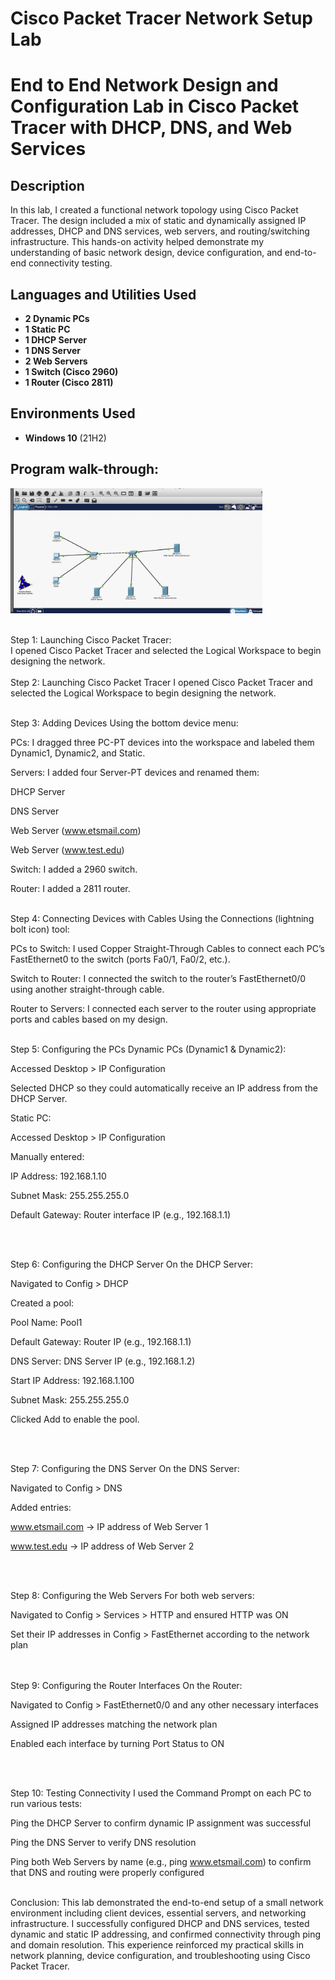 # Cisco Packet Tracer Network Setup Lab

# End to End Network Design and Configuration Lab in Cisco Packet Tracer with DHCP, DNS, and Web Services


<h2>Description</h2>
In this lab, I created a functional network topology using Cisco Packet Tracer. The design included a mix of static and dynamically assigned IP addresses, DHCP and DNS services, web servers, and routing/switching infrastructure. This hands-on activity helped demonstrate my understanding of basic network design, device configuration, and end-to-end connectivity testing.


<h2>Languages and Utilities Used</h2>

- <b>2 Dynamic PCs</b>
- <b>1 Static PC</b>
- <b>1 DHCP Server</b>
- <b>1 DNS Server</b>
- <b>2 Web Servers</b>
- <b>1 Switch (Cisco 2960)</b>
- <b>1 Router (Cisco 2811)</b> 


<h2>Environments Used </h2>

- <b>Windows 10</b> (21H2)

<h2>Program walk-through:</h2>


<img src="IMG_2560.png" height="80%" width="80%" alt="Finished project  "/>
<br />
<br />
  

Step 1: Launching Cisco Packet Tracer: <br/>
I opened Cisco Packet Tracer and selected the Logical Workspace to begin designing the network.
<br />
<br />
Step 2: Launching Cisco Packet Tracer
I opened Cisco Packet Tracer and selected the Logical Workspace to begin designing the network.
<br />

<br />
Step 3: Adding Devices
Using the bottom device menu:

PCs: I dragged three PC-PT devices into the workspace and labeled them Dynamic1, Dynamic2, and Static.

Servers: I added four Server-PT devices and renamed them:

DHCP Server

DNS Server

Web Server (www.etsmail.com)

Web Server (www.test.edu)

Switch: I added a 2960 switch.

Router: I added a 2811 router.
<br />
<br />

Step 4: Connecting Devices with Cables
Using the Connections (lightning bolt icon) tool:

PCs to Switch: I used Copper Straight-Through Cables to connect each PC’s FastEthernet0 to the switch (ports Fa0/1, Fa0/2, etc.).

Switch to Router: I connected the switch to the router’s FastEthernet0/0 using another straight-through cable.

Router to Servers: I connected each server to the router using appropriate ports and cables based on my design.
<br />
<br />

Step 5: Configuring the PCs
Dynamic PCs (Dynamic1 & Dynamic2):

Accessed Desktop > IP Configuration

Selected DHCP so they could automatically receive an IP address from the DHCP Server.

Static PC:

Accessed Desktop > IP Configuration

Manually entered:

IP Address: 192.168.1.10

Subnet Mask: 255.255.255.0

Default Gateway: Router interface IP (e.g., 192.168.1.1)

<br />
<br />

Step 6: Configuring the DHCP Server
On the DHCP Server:

Navigated to Config > DHCP

Created a pool:

Pool Name: Pool1

Default Gateway: Router IP (e.g., 192.168.1.1)

DNS Server: DNS Server IP (e.g., 192.168.1.2)

Start IP Address: 192.168.1.100

Subnet Mask: 255.255.255.0

Clicked Add to enable the pool.

<br />
<br />

Step 7: Configuring the DNS Server
On the DNS Server:

Navigated to Config > DNS

Added entries:

www.etsmail.com → IP address of Web Server 1

www.test.edu → IP address of Web Server 2

<br />
<br />

Step 8: Configuring the Web Servers
For both web servers:

Navigated to Config > Services > HTTP and ensured HTTP was ON

Set their IP addresses in Config > FastEthernet according to the network plan

<br />
<br />
Step 9: Configuring the Router Interfaces
On the Router:

Navigated to Config > FastEthernet0/0 and any other necessary interfaces

Assigned IP addresses matching the network plan

Enabled each interface by turning Port Status to ON

<br />
<br />

Step 10: Testing Connectivity
I used the Command Prompt on each PC to run various tests:

Ping the DHCP Server to confirm dynamic IP assignment was successful

Ping the DNS Server to verify DNS resolution

Ping both Web Servers by name (e.g., ping www.etsmail.com) to confirm that DNS and routing were properly configured
<br />
<br />

Conclusion:
This lab demonstrated the end-to-end setup of a small network environment including client devices, essential servers, and networking infrastructure. I successfully configured DHCP and DNS services, tested dynamic and static IP addressing, and confirmed connectivity through ping and domain resolution. This experience reinforced my practical skills in network planning, device configuration, and troubleshooting using Cisco Packet Tracer.



<!--
 ```diff
- text in red
+ text in green
! text in orange
# text in gray
@@ text in purple (and bold)@@
```
--!>
